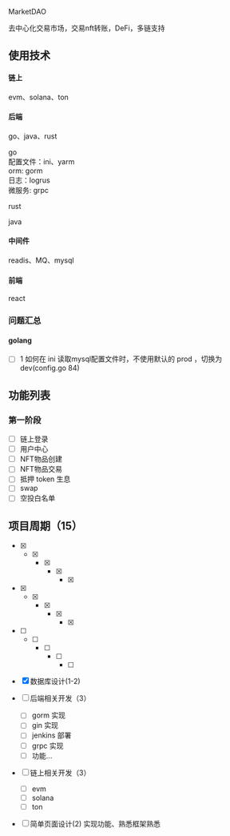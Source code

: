 MarketDAO

去中心化交易市场，交易nft转账，DeFi，多链支持



## 使用技术

#### 链上

evm、solana、ton

#### 后端

go、java、rust

go  
配置文件：ini、yarm  
orm: gorm  
日志：logrus  
微服务: grpc

rust  

java  

#### 中间件

readis、MQ、mysql

#### 前端

react

### 问题汇总
#### golang
+ [ ] 1  如何在 ini 读取mysql配置文件时，不使用默认的 prod ，切换为 dev(config.go 84)


## 功能列表

### 第一阶段

+ [ ] 链上登录
+ [ ] 用户中心
+ [ ] NFT物品创建
+ [ ] NFT物品交易
+ [ ] 抵押 token 生息
+ [ ] swap
+ [ ] 空投白名单

## 项目周期（15）

+ [x] + [x] + [x] + [x] + [x] 

+ [x] + [x] + [x] + [x] + [x] 

+ [ ] + [ ] + [ ] + [ ] + [ ] 

+ [x] 数据库设计(1-2)

+ [ ] 后端相关开发（3）	

    + [ ] gorm 实现
    + [ ] gin 实现 
    + [ ] jenkins 部署
    + [ ] grpc 实现
    + [ ] 功能...

+ [ ] 链上相关开发（3）	
  + [ ] evm
  + [ ] solana
  + [ ] ton
  
+ [ ] 简单页面设计(2) 实现功能、熟悉框架熟悉
